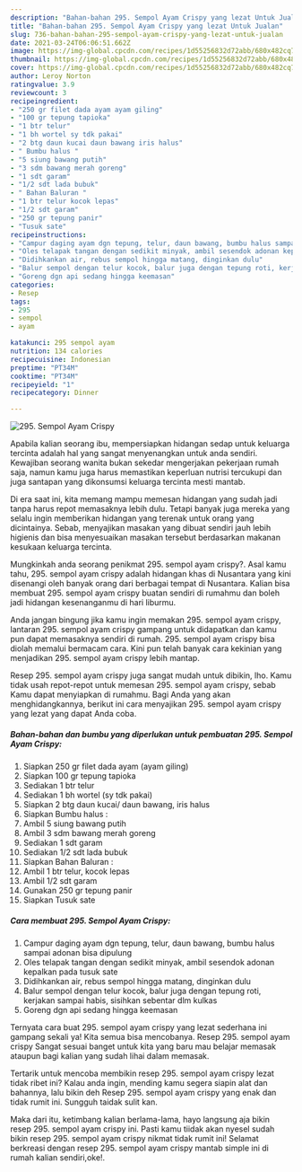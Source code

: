 ```yaml
---
description: "Bahan-bahan 295. Sempol Ayam Crispy yang lezat Untuk Jualan"
title: "Bahan-bahan 295. Sempol Ayam Crispy yang lezat Untuk Jualan"
slug: 736-bahan-bahan-295-sempol-ayam-crispy-yang-lezat-untuk-jualan
date: 2021-03-24T06:06:51.662Z
image: https://img-global.cpcdn.com/recipes/1d55256832d72abb/680x482cq70/295-sempol-ayam-crispy-foto-resep-utama.jpg
thumbnail: https://img-global.cpcdn.com/recipes/1d55256832d72abb/680x482cq70/295-sempol-ayam-crispy-foto-resep-utama.jpg
cover: https://img-global.cpcdn.com/recipes/1d55256832d72abb/680x482cq70/295-sempol-ayam-crispy-foto-resep-utama.jpg
author: Leroy Norton
ratingvalue: 3.9
reviewcount: 3
recipeingredient:
- "250 gr filet dada ayam ayam giling"
- "100 gr tepung tapioka"
- "1 btr telur"
- "1 bh wortel sy tdk pakai"
- "2 btg daun kucai daun bawang iris halus"
- " Bumbu halus "
- "5 siung bawang putih"
- "3 sdm bawang merah goreng"
- "1 sdt garam"
- "1/2 sdt lada bubuk"
- " Bahan Baluran "
- "1 btr telur kocok lepas"
- "1/2 sdt garam"
- "250 gr tepung panir"
- "Tusuk sate"
recipeinstructions:
- "Campur daging ayam dgn tepung, telur, daun bawang, bumbu halus sampai adonan bisa dipulung"
- "Oles telapak tangan dengan sedikit minyak, ambil sesendok adonan kepalkan pada tusuk sate"
- "Didihkankan air, rebus sempol hingga matang, dinginkan dulu"
- "Balur sempol dengan telur kocok, balur juga dengan tepung roti, kerjakan sampai habis, sisihkan sebentar dlm kulkas"
- "Goreng dgn api sedang hingga keemasan"
categories:
- Resep
tags:
- 295
- sempol
- ayam

katakunci: 295 sempol ayam 
nutrition: 134 calories
recipecuisine: Indonesian
preptime: "PT34M"
cooktime: "PT34M"
recipeyield: "1"
recipecategory: Dinner

---
```



![295. Sempol Ayam Crispy](https://img-global.cpcdn.com/recipes/1d55256832d72abb/680x482cq70/295-sempol-ayam-crispy-foto-resep-utama.jpg)

Apabila kalian seorang ibu, mempersiapkan hidangan sedap untuk keluarga tercinta adalah hal yang sangat menyenangkan untuk anda sendiri. Kewajiban seorang  wanita bukan sekedar mengerjakan pekerjaan rumah saja, namun kamu juga harus memastikan keperluan nutrisi tercukupi dan juga santapan yang dikonsumsi keluarga tercinta mesti mantab.

Di era  saat ini, kita memang mampu memesan hidangan yang sudah jadi tanpa harus repot memasaknya lebih dulu. Tetapi banyak juga mereka yang selalu ingin memberikan hidangan yang terenak untuk orang yang dicintainya. Sebab, menyajikan masakan yang dibuat sendiri jauh lebih higienis dan bisa menyesuaikan masakan tersebut berdasarkan makanan kesukaan keluarga tercinta. 



Mungkinkah anda seorang penikmat 295. sempol ayam crispy?. Asal kamu tahu, 295. sempol ayam crispy adalah hidangan khas di Nusantara yang kini disenangi oleh banyak orang dari berbagai tempat di Nusantara. Kalian bisa membuat 295. sempol ayam crispy buatan sendiri di rumahmu dan boleh jadi hidangan kesenanganmu di hari liburmu.

Anda jangan bingung jika kamu ingin memakan 295. sempol ayam crispy, lantaran 295. sempol ayam crispy gampang untuk didapatkan dan kamu pun dapat memasaknya sendiri di rumah. 295. sempol ayam crispy bisa diolah memalui bermacam cara. Kini pun telah banyak cara kekinian yang menjadikan 295. sempol ayam crispy lebih mantap.

Resep 295. sempol ayam crispy juga sangat mudah untuk dibikin, lho. Kamu tidak usah repot-repot untuk memesan 295. sempol ayam crispy, sebab Kamu dapat menyiapkan di rumahmu. Bagi Anda yang akan menghidangkannya, berikut ini cara menyajikan 295. sempol ayam crispy yang lezat yang dapat Anda coba.

<!--inarticleads1-->

##### Bahan-bahan dan bumbu yang diperlukan untuk pembuatan 295. Sempol Ayam Crispy:

1. Siapkan 250 gr filet dada ayam (ayam giling)
1. Siapkan 100 gr tepung tapioka
1. Sediakan 1 btr telur
1. Sediakan 1 bh wortel (sy tdk pakai)
1. Siapkan 2 btg daun kucai/ daun bawang, iris halus
1. Siapkan  Bumbu halus :
1. Ambil 5 siung bawang putih
1. Ambil 3 sdm bawang merah goreng
1. Sediakan 1 sdt garam
1. Sediakan 1/2 sdt lada bubuk
1. Siapkan  Bahan Baluran :
1. Ambil 1 btr telur, kocok lepas
1. Ambil 1/2 sdt garam
1. Gunakan 250 gr tepung panir
1. Siapkan Tusuk sate




<!--inarticleads2-->

##### Cara membuat 295. Sempol Ayam Crispy:

1. Campur daging ayam dgn tepung, telur, daun bawang, bumbu halus sampai adonan bisa dipulung
1. Oles telapak tangan dengan sedikit minyak, ambil sesendok adonan kepalkan pada tusuk sate
1. Didihkankan air, rebus sempol hingga matang, dinginkan dulu
1. Balur sempol dengan telur kocok, balur juga dengan tepung roti, kerjakan sampai habis, sisihkan sebentar dlm kulkas
1. Goreng dgn api sedang hingga keemasan




Ternyata cara buat 295. sempol ayam crispy yang lezat sederhana ini gampang sekali ya! Kita semua bisa mencobanya. Resep 295. sempol ayam crispy Sangat sesuai banget untuk kita yang baru mau belajar memasak ataupun bagi kalian yang sudah lihai dalam memasak.

Tertarik untuk mencoba membikin resep 295. sempol ayam crispy lezat tidak ribet ini? Kalau anda ingin, mending kamu segera siapin alat dan bahannya, lalu bikin deh Resep 295. sempol ayam crispy yang enak dan tidak rumit ini. Sungguh taidak sulit kan. 

Maka dari itu, ketimbang kalian berlama-lama, hayo langsung aja bikin resep 295. sempol ayam crispy ini. Pasti kamu tiidak akan nyesel sudah bikin resep 295. sempol ayam crispy nikmat tidak rumit ini! Selamat berkreasi dengan resep 295. sempol ayam crispy mantab simple ini di rumah kalian sendiri,oke!.

